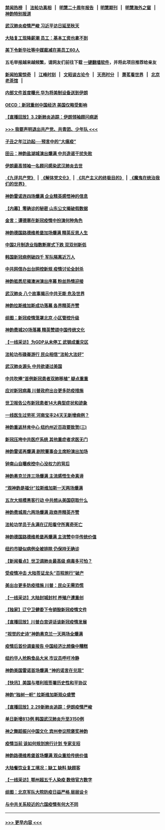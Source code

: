 #### [禁闻热榜](热点新闻.md?=0)  &nbsp;&nbsp;|&nbsp;&nbsp; [法轮功真相](https://github.com/gfw-breaker/truth/blob/master/README.md?=0) &nbsp;&nbsp;|&nbsp;&nbsp; [明慧二十周年报告](https://github.com/gfw-breaker/mh-reports/blob/master/README.md?=0) &nbsp;&nbsp;|&nbsp;&nbsp;[明慧期刊](https://github.com/gfw-breaker/mh-qikan) &nbsp;&nbsp;|&nbsp;&nbsp; [明慧海外之窗](https://github.com/gfw-breaker/mh-news/blob/master/README.md?=0) &nbsp;&nbsp;|&nbsp;&nbsp; [神韵特别报道](https://github.com/gfw-breaker/mh-news/blob/master/shenyun.md?=0)
#### [武汉肺炎疫情严峻 习近平访日延至秋天](../pages/nf4514/n11910570.md?t=03030831) 
#### [大陆复工现降薪潮 员工：基本工资也拿不到](../pages/nf4514/n11910316.md?t=03030831) 
#### [美下令新华社等中媒裁减在美员工60人](../pages/nf4514/n11910256.md?t=03030831) 
#### 五毛举报越来越频繁，请网友们前往下载 [一键翻墙软件](https://github.com/gfw-breaker/ssr-accounts)，并将此项目推荐给亲友
#### [新闻拍案惊奇](https://github.com/gfw-breaker/banned-news/blob/master/pages/link4.md) &nbsp;&nbsp;|&nbsp;&nbsp; [江峰时刻](https://github.com/gfw-breaker/banned-news/blob/master/pages/link4.md) &nbsp;&nbsp;|&nbsp;&nbsp; [文昭谈古论今](https://github.com/gfw-breaker/banned-news/blob/master/pages/link4.md) &nbsp;&nbsp;|&nbsp;&nbsp; [天亮时分](https://github.com/gfw-breaker/banned-news/blob/master/pages/link4.md) &nbsp;&nbsp;|&nbsp;&nbsp; [萧茗看世界](https://github.com/gfw-breaker/banned-news/blob/master/pages/link4.md) &nbsp;&nbsp;|&nbsp;&nbsp; [北京老茶馆](https://github.com/gfw-breaker/banned-news/blob/master/pages/link4.md) &nbsp;&nbsp;|&nbsp;&nbsp; 
#### [内部文件首度曝光 华为将美制设备送到伊朗](../pages/nf4514/n11910211.md?t=03030831) 
#### [OECD：新冠重创中国经济 美国仅略受影响](../pages/nf4514/n11910023.md?t=03030831) 
#### [【直播回放】3.2新肺炎追踪：伊朗领袖顾问病逝](../pages/nf4514/n11909676.md?t=03030831) 
#### [>>> 我要声明退出共产党、共青团、少年队 <<<](https://github.com/begood0513/goodnews/blob/master/quit/letter.md) 
#### [子丑之年江边起──预言中的“大瘟疫”](../pages/nf4514/n11908043.md?t=03030831) 
#### [田云：神韵盐湖城演出爆满 中共造谣干扰失败](../pages/nf4514/n11908418.md?t=03030831) 
#### [伊朗最高领袖一名顾问感染武汉肺炎去世](../pages/nf4514/n11909593.md?t=03030831) 
#### [《九评共产党》](https://github.com/begood0513/9ping.md/blob/master/README.md) &nbsp;|&nbsp; [《解体党文化》](../../../../jtdwh.md/blob/master/README.md)  &nbsp;|&nbsp; [《共产主义的终极目的》](../../../../gczydzjmd.md/blob/master/README.md) &nbsp;|&nbsp; [《魔鬼在统治我们的世界》](../../../../mgztzwmdsj.md/blob/master/README.md) 
#### [神韵雷诺连四场爆满 企业精英感悟神的信息](../pages/nf4514/n11909556.md?t=03030831) 
#### [【内幕】零确诊的秘密 山东公文揭破假数据](../pages/nf4514/n11903914.md?t=03030831) 
#### [金言：谭德塞在新冠疫情中扮演何种角色](../pages/nf4514/n11907849.md?t=03030831) 
#### [神韵德国路德维希堡加场爆满 精英反思人生](../pages/nf4514/n11909124.md?t=03030831) 
#### [中国2月制造业指数断崖式下跌 双双创新低](../pages/nf4514/n11909490.md?t=03030831) 
#### [韩国新冠病例破四千 军队隔离近万人](../pages/nf4514/n11909279.md?t=03030831) 
#### [中共网信办出台网控新规 疫情讨论全封杀](../pages/nf4514/n11908545.md?t=03030831) 
#### [神韵抵悉尼揭澳洲演出序幕 粉丝热情迎接](../pages/nf4514/n11907894.md?t=03030831) 
#### [武汉肺炎 八个故事揭示中共无能 危及世界](../pages/nf4514/n11888055.md?t=03030831) 
#### [神韵拉斯维加斯成功落幕 各界精英齐赞](../pages/nf4514/n11908773.md?t=03030831) 
#### [组图：新冠疫情笼罩北京 小区管控升级](../pages/nf4514/n11905532.md?t=03030831) 
#### [神韵费城20场落幕 精英赞颂中国传统文化](../pages/nf4514/n11908666.md?t=03030831) 
#### [【一线采访】为GDP从未停工 武钢成重灾区](../pages/nf4514/n11907787.md?t=03030831) 
#### [法轮功布碌崙游行 民众相信“法轮大法好”](../pages/nf4514/n11907645.md?t=03030831) 
#### [武汉肺炎源头 中共欲诿过美国](../pages/nf4514/n11907665.md?t=03030831) 
#### [中共吹捧“首例新冠患者双肺移植” 疑点重重](../pages/nf4514/n11907615.md?t=03030831) 
#### [应对新冠病毒 川普政府出台更多防疫措施](../pages/nf4514/n11907354.md?t=03030831) 
#### [世卫报告公布新冠患者14大典型症状和迹象](../pages/nf4514/n11907472.md?t=03030831) 
#### [一线医生过劳死 河南宝丰24天无新增病例？](../pages/nf4514/n11907430.md?t=03030831) 
#### [神韵重返林肯中心 纽约州近百政要致贺(三)](../pages/nf4514/n11904356.md?t=03030831) 
#### [新冠压垮中共医疗系统 其他重症者求医无门](../pages/nf4514/n11905283.md?t=03030831) 
#### [神韵雷诺再爆满 剧院董事会主席盼演出加场](../pages/nf4514/n11907240.md?t=03030831) 
#### [钟南山自曝疾控中心没权力的背后](../pages/nf4514/n11903401.md?t=03030831) 
#### [神韵奥克兰连三场爆满 主流感悟生命真谛](../pages/nf4514/n11907236.md?t=03030831) 
#### [“观神韵是福分”拉斯维加斯一天两场爆满](../pages/nf4514/n11907070.md?t=03030831) 
#### [五次大规模黑客行动 中共想从美国窃取什么](../pages/nf4514/n11899124.md?t=03030831) 
#### [神韵费城周六两场爆满 政商界精英齐赞](../pages/nf4514/n11906651.md?t=03030831) 
#### [法轮功学员于永满在辽阳看守所离奇死亡](../pages/nf4514/n11906047.md?t=03030831) 
#### [神韵德国路德维希堡再爆满 主流赞中华传统价值](../pages/nf4514/n11906441.md?t=03030831) 
#### [纽约市疑似病例全被排除 仍保持无确诊](../pages/nf4514/n11906039.md?t=03030831) 
#### [【新闻看点】世卫调肺炎最高级 病毒多可怕？](../pages/nf4514/n11905498.md?t=03030831) 
#### [受疫情冲击 大陆签证龙头“百程旅行”破产](../pages/nf4514/n11905777.md?t=03030831) 
#### [美出台更多防疫措施 川普：民众无需恐慌](../pages/nf4514/n11905747.md?t=03030831) 
#### [【一线采访】大陆封城封村 养殖户遭重创](../pages/nf4514/n11905654.md?t=03030831) 
#### [【独家】辽宁卫健委下令销毁新冠疫情文件](../pages/nf4514/n11901418.md?t=03030831) 
#### [【直播回放】川普白宫讲话谈新冠疫情发展](../pages/nf4514/n11905588.md?t=03030831) 
#### [“视觉的史诗”神韵奥克兰一天两场全爆满](../pages/nf4514/n11905160.md?t=03030831) 
#### [疫情后首份调查报告 中国经济比想像中糟糕](../pages/nf4514/n11905617.md?t=03030831) 
#### [纽约华人抢购食品大米 市议员呼吁冷静](../pages/nf4514/n11904453.md?t=03030831) 
#### [神韵美国雷诺首场爆满 “神的诺言在兑现”](../pages/nf4514/n11905108.md?t=03030831) 
#### [【快讯】美国与塔利班签署历史性和平协议](../pages/nf4514/n11905172.md?t=03030831) 
#### [神韵“独树一帜” 拉斯维加斯观众盛赞](../pages/nf4514/n11905063.md?t=03030831) 
#### [【直播回放】2.29新肺炎追踪：伊朗疫情严峻](../pages/nf4514/n11905061.md?t=03030831) 
#### [单日新增813例 韩国武汉肺炎升至3150例](../pages/nf4514/n11904722.md?t=03030831) 
#### [神之舞蹈振兴中国文化 宾州参议院褒奖神韵](../pages/nf4514/n11904839.md?t=03030831) 
#### [疫情当前 该如何规划旅行计划 专家支招](../pages/nf4514/n11903865.md?t=03030831) 
#### [神韵路德维希堡首场爆满 观众重拾传统价值](../pages/nf4514/n11904504.md?t=03030831) 
#### [大陆餐饮业复工境况：缺工 缺料 缺顾客](../pages/nf4514/n11903854.md?t=03030831) 
#### [【一线采访】鄂州超五千人染疫 数倍官方数字](../pages/nf4514/n11903700.md?t=03030831) 
#### [组图：北京军队大院防疫日益严格 层层设卡](../pages/nf4514/n11903611.md?t=03030831) 
#### [与中共关系较近的六国疫情有何大不同](../pages/nf4514/n11903440.md?t=03030831) 

----
#### [ >>> 更早内容 <<< ](../indexes/nf4514-earlier.md)
